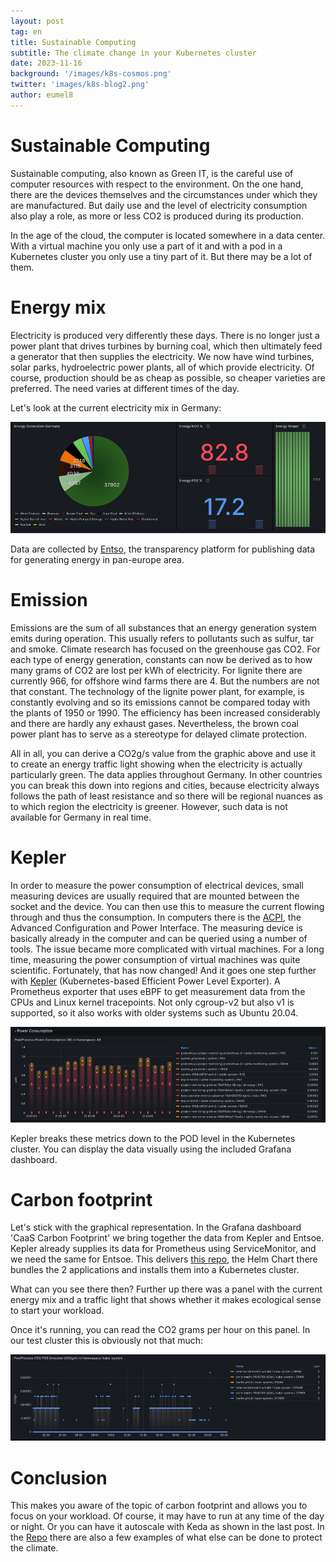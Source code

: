 ```yaml
---
layout: post
tag: en
title: Sustainable Computing
subtitle: The climate change in your Kubernetes cluster
date: 2023-11-16
background: '/images/k8s-cosmos.png'
twitter: 'images/k8s-blog2.png'
author: eumel8
---
```


# Sustainable Computing
Sustainable computing, also known as Green IT, is the careful use of computer resources with respect to the environment. On the one hand, there are the devices themselves and the circumstances under which they are manufactured. But daily use and the level of electricity consumption also play a role, as more or less CO2 is produced during its production.

In the age of the cloud, the computer is located somewhere in a data center. With a virtual machine you only use a part of it and with a pod in a Kubernetes cluster you only use a tiny part of it. But there may be a lot of them.

# Energy mix
Electricity is produced very differently these days. There is no longer just a power plant that drives turbines by burning coal, which then ultimately feed a generator that then supplies the electricity. We now have wind turbines, solar parks, hydroelectric power plants, all of which provide electricity. Of course, production should be as cheap as possible, so cheaper varieties are preferred. The need varies at different times of the day.

Let's look at the current electricity mix in Germany:

<img src="/images/2023-11-15_1.png"/>

Data are collected by [Entso](https://transparency.entsoe.eu/), the transparency platform for publishing data for generating energy in pan-europe area.

# Emission
Emissions are the sum of all substances that an energy generation system emits during operation. This usually refers to pollutants such as sulfur, tar and smoke. Climate research has focused on the greenhouse gas CO2. For each type of energy generation, constants can now be derived as to how many grams of CO2 are lost per kWh of electricity. For lignite there are currently 966, for offshore wind farms there are 4. But the numbers are not that constant. The technology of the lignite power plant, for example, is constantly evolving and so its emissions cannot be compared today with the plants of 1950 or 1990. The efficiency has been increased considerably and there are hardly any exhaust gases. Nevertheless, the brown coal power plant has to serve as a stereotype for delayed climate protection.

All in all, you can derive a CO2g/s value from the graphic above and use it to create an energy traffic light showing when the electricity is actually particularly green.
The data applies throughout Germany. In other countries you can break this down into regions and cities, because electricity always follows the path of least resistance and so there will be regional nuances as to which region the electricity is greener. However, such data is not available for Germany in real time.

# Kepler
In order to measure the power consumption of electrical devices, small measuring devices are usually required that are mounted between the socket and the device. You can then use this to measure the current flowing through and thus the consumption. In computers there is the [ACPI](https://de.wikipedia.org/wiki/Advanced_Configuration_and_Power_Interface), the Advanced Configuration and Power Interface. The measuring device is basically already in the computer and can be queried using a number of tools.
The issue became more complicated with virtual machines. For a long time, measuring the power consumption of virtual machines was quite scientific. Fortunately, that has now changed!
And it goes one step further with [Kepler](https://github.com/sustainable-computing-io/kepler) (Kubernetes-based Efficient Power Level Exporter). A Prometheus exporter that uses eBPF to get measurement data from the CPUs and Linux kernel tracepoints. Not only cgroup-v2 but also v1 is supported, so it also works with older systems such as Ubuntu 20.04.

<img src="/images/2023-11-15_2.png"/>

Kepler breaks these metrics down to the POD level in the Kubernetes cluster. You can display the data visually using the included Grafana dashboard.

# Carbon footprint
Let's stick with the graphical representation. In the Grafana dashboard 'CaaS Carbon Footprint' we bring together the data from Kepler and Entsoe. Kepler already supplies its data for Prometheus using ServiceMonitor, and we need the same for Entsoe. This delivers [this repo](https://github.com/caas-team/caas-carbon-footprint), the Helm Chart there bundles the 2 applications and installs them into a Kubernetes cluster.

What can you see there then? Further up there was a panel with the current energy mix and a traffic light that shows whether it makes ecological sense to start your workload.

Once it's running, you can read the CO2 grams per hour on this panel. In our test cluster this is obviously not that much:

<img src="/images/2023-11-15_3.png"/>

# Conclusion
This makes you aware of the topic of carbon footprint and allows you to focus on your workload. Of course, it may have to run at any time of the day or night. Or you can have it autoscale with Keda as shown in the last post. In the [Repo](https://github.com/caas-team/caas-carbon-footprint/tree/main/examples) there are also a few examples of what else can be done to protect the climate.

